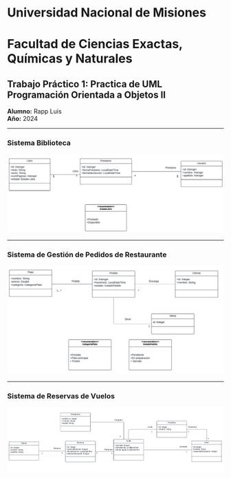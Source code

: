 # Universidad Nacional de Misiones   
# Facultad de Ciencias Exactas, Químicas y Naturales
 
## **Trabajo Práctico 1**: Practica de UML Programación Orientada a Objetos II  
**Alumno:** Rapp Luis  
**Año:** 2024  

--- 

### Sistema Biblioteca
![Sistema Biblioteca](libros.png)  

---  

### Sistema de Gestión de Pedidos de Restaurante
![Sistema de Gestión de Pedidos de Restaurante](comida.png)  

---  


### Sistema de Reservas de Vuelos
![Sistema de Reservas de Vuelos](9-11.png)




